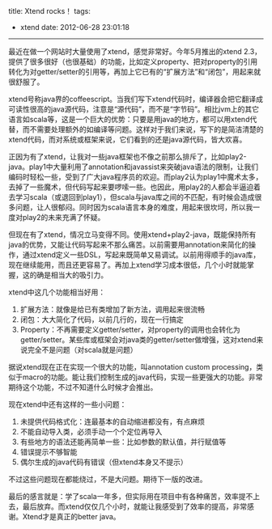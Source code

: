 title: Xtend rocks！
tags:
  - xtend
date: 2012-06-28 23:01:18
---

最近在做一个网站时大量使用了xtend，感觉非常好。今年5月推出的xtend 2.3，提供了很多很好（也很基础）的功能，比如定义property、把对property的引用转化为对getter/setter的引用等，再加上它已有的“扩展方法”和“闭包”，用起来就很舒服了。

xtend号称java界的coffeescript。当我们写下xtend代码时，编译器会把它翻译成可读性很高的java源代码，注意是“源代码”，而不是“字节码”。相比jvm上的其它语言如scala等，这是一个巨大的优势：只要是用java的地方，都可以用xtend代替，而不需要处理额外的如编译等问题。这样对于我们来说，写下的是简洁清楚的xtend代码，而对系统或框架来说，它们看到的还是java源代码，皆大欢喜。

正因为有了xtend，让我对一些java框架也不像之前那么排斥了，比如play2-java。play1中大量利用了annotation和javassist来突破java语法的限制，让我们编码时轻松一些，受到了广大java程序员的欢迎。而play2认为play1中魔术太多，去掉了一些魔术，但代码写起来要啰嗦一些。也因此，用play2的人都会半逼迫着去学习scala（或退回到play1），但scala与java库之间的不匹配，有时候会造成很多问题，让人很郁闷。同时因为scala语言本身的难度，用起来很坎坷，所以我一度对play2的未来充满了怀疑。

但现在有了xtend，情况立马变得不同。使用xtend+play2-java，既能保持所有java的优势，又能让代码写起来不那么痛苦。以前需要用annotation来简化的操作，通过xtend定义一些DSL，写起来既简单又易调试。以前用得顺手的java库，现在继续能用，而且还更容易了。再加上xtend学习成本很低，几个小时就能掌握，这的确是相当大的吸引力。

xtend中这几个功能相当好用：

1.  扩展方法：就像是给已有类增加了新方法，调用起来很流畅
2.  闭包：大大简化了代码，以前几行的，现在一行搞定
3.  Property：不再需要定义getter/setter，对property的调用也会转化为getter/setter。某些库或框架会对java类的getter/setter做增强，这对xtend来说完全不是问题（对scala就是问题）

据说xtend现在正在实现一个很大的功能，叫annotation custom processing，类似于macro的功能。能让我们控制生成的java代码，实现一些更强大的功能。非常期待这个功能，不过不知道什么时候才会推出。

现在xtend中还有这样的一些小问题：

1.  未提供代码格式化：连最基本的自动缩进都没有，有点麻烦
2.  不能自动导入类，必须手动一个个定位再导入
3.  有些地方的语法还能再简单一些：比如参数的默认值，并行赋值等
4.  错误提示不够智能
5.  偶尔生成的java代码有错误（但xtend本身又不提示）

不过这些问题现在都能绕过，不是大问题。期待下一版的改进。

最后的感言就是：学了scala一年多，但实际用在项目中有各种痛苦，效率提不上去，最后放弃。而xtend仅仅几个小时，就能让我感受到了效率的提高，非常感谢。Xtend才是真正的better java。